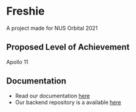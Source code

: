 # Freshie
A project made for NUS Orbital 2021
 
## Proposed Level of Achievement
Apollo 11

## Documentation
 - Read our documentation [here](https://freshieorbital.gitbook.io/team-fitbob/)
 - Our backend repository is a available [here](https://github.com/Ryan-L98/FRESHIE_API_DJANGO)
